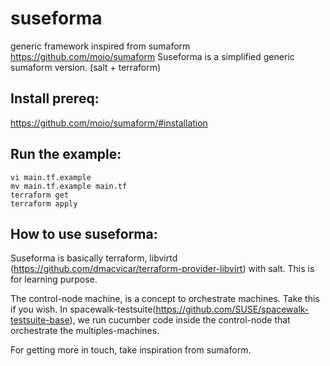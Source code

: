# suseforma
generic framework inspired from sumaform https://github.com/moio/sumaform
Suseforma is a simplified generic sumaform version. (salt + terraform)


## Install prereq:

https://github.com/moio/sumaform/#installation

## Run the example:

```console
vi main.tf.example
mv main.tf.example main.tf
terraform get
terraform apply
```

## How to use suseforma:

Suseforma is basically terraform, libvirtd (https://github.com/dmacvicar/terraform-provider-libvirt) with salt.
This is for learning purpose.

The control-node machine, is a concept to orchestrate machines. Take this if you wish.
 In spacewalk-testsuite(https://github.com/SUSE/spacewalk-testsuite-base), we run cucumber code inside the control-node that orchestrate the multiples-machines.

For getting more in touch, take inspiration from sumaform.
